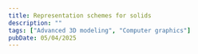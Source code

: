 ```yaml
---
title: Representation schemes for solids
description: ""
tags: ["Advanced 3D modeling", "Computer graphics"]
pubDate: 05/04/2025
---
```


